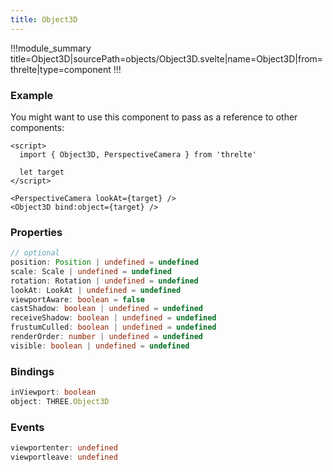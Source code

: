 ```yaml
---
title: Object3D
---
```


!!!module_summary title=Object3D|sourcePath=objects/Object3D.svelte|name=Object3D|from=threlte|type=component
!!!

### Example

You might want to use this component to pass as a reference to other components:

```svelte
<script>
  import { Object3D, PerspectiveCamera } from 'threlte'

  let target
</script>

<PerspectiveCamera lookAt={target} />
<Object3D bind:object={target} />
```

### Properties

```ts
// optional
position: Position | undefined = undefined
scale: Scale | undefined = undefined
rotation: Rotation | undefined = undefined
lookAt: LookAt | undefined = undefined
viewportAware: boolean = false
castShadow: boolean | undefined = undefined
receiveShadow: boolean | undefined = undefined
frustumCulled: boolean | undefined = undefined
renderOrder: number | undefined = undefined
visible: boolean | undefined = undefined
```

### Bindings

```ts
inViewport: boolean
object: THREE.Object3D
```

### Events

```ts
viewportenter: undefined
viewportleave: undefined
```
